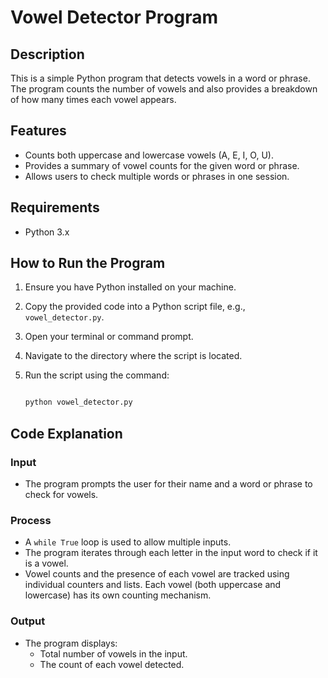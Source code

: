 # Vowel Detector Program

## Description
This is a simple Python program that detects vowels in a word or phrase. The program counts the number of vowels and also provides a breakdown of how many times each vowel appears.

## Features
- Counts both uppercase and lowercase vowels (A, E, I, O, U).
- Provides a summary of vowel counts for the given word or phrase.
- Allows users to check multiple words or phrases in one session.

## Requirements
- Python 3.x

## How to Run the Program
1. Ensure you have Python installed on your machine.
2. Copy the provided code into a Python script file, e.g., `vowel_detector.py`.
3. Open your terminal or command prompt.
4. Navigate to the directory where the script is located.
5. Run the script using the command:
   
   ```bash
   
   python vowel_detector.py
   
## Code Explanation

### Input
- The program prompts the user for their name and a word or phrase to check for vowels.

### Process
- A `while True` loop is used to allow multiple inputs.
- The program iterates through each letter in the input word to check if it is a vowel.
- Vowel counts and the presence of each vowel are tracked using individual counters and lists. Each vowel (both uppercase and lowercase) has its own counting mechanism.

### Output
- The program displays:
  - Total number of vowels in the input.
  - The count of each vowel detected.
